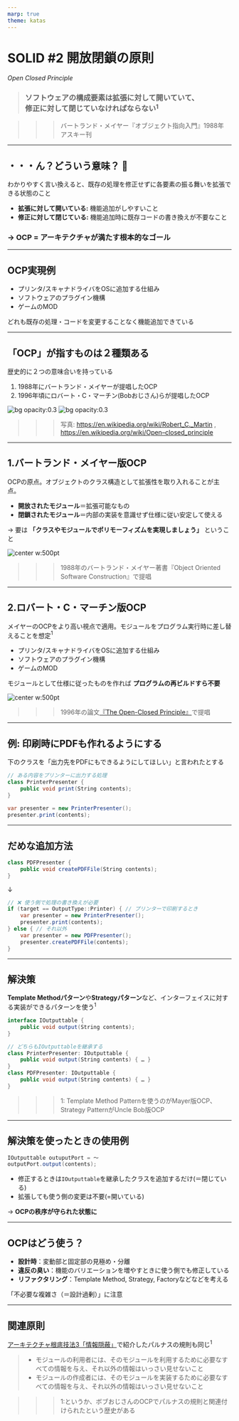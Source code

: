 ```yaml
---
marp: true
theme: katas
---
```

<!-- 
size: 16:9
paginate: true
-->
<!-- header: 勉強会#-->

# SOLID #2 開放閉鎖の原則
_Open Closed Principle_

> ### ソフトウェアの構成要素は拡張に対して開いていて、<br>修正に対して閉じていなければならない$^1$

>>> バートランド・メイヤー『オブジェクト指向入門』1988年 アスキー刊

---

## ・・・ん？どういう意味？ 🤔

わかりやすく言い換えると、既存の処理を修正せずに各要素の振る舞いを拡張できる状態のこと

* **拡張に対して開いている:** 機能追加がしやすいこと
* **修正に対して閉じている:** 機能追加時に既存コードの書き換えが不要なこと

### → OCP = アーキテクチャが満たす根本的なゴール

<!-- 拡張と修正の言葉の言葉の意味を整理しておく。
1. 拡張:
  * 新しい機能や振る舞いを追加すること。
  * 既存のコードを変更せずに新しいモジュールやクラスを追加することで行われる。
2. 修正:
  * 既存のコードの変更。
  * バグの修正や既存の機能の変更など、すでに存在するコードの内容を直接変更する行為。

OCPの目的は、新しい機能や変更が必要なとき、既存のコードを変更するのではなく、新しいコードを追加することでその要件を満たすことができるような設計を心がけること
https://zenn.dev/naas/scraps/41ed1c120aff53
-->

<!-- ちょっとした拡張のために大量の書き換えが必要になるようなら、そのプロジェクトは大失敗への道を進んでいることになる -->

<!-- もう一度繰り返しておくと、既存コードが修正不要で機能拡張できることがOCP -->

---

## OCP実現例

* プリンタ/スキャナドライバをOSに追加する仕組み
* ソフトウェアのプラグイン機構
* ゲームのMOD

どれも既存の処理・コードを変更することなく機能追加できている

<!-- 考えてみるとすごい状態。OS,ソフトウェア,ゲームソフト本体のコードを一切変更していないのに、これまでと同じ機能が同じように動作し、新しい機能も問題なく動いている。これがOCPが実現する世界。 -->
<!-- 自分たちの作るものもこんな風にできたら良いと思いませんか？今まで作ったものに手を触れずに、安心して新しい機能を追加できる。
OSみたいな大きなプログラムだけがメリットを享受するわけではない。数理最適化の処理においても「この部分だけを取り替えてみたい」という試行錯誤が簡単にできるようになる -->
<!-- ちょっとOCPに興味が湧いてきましたよね -->

<!-- ただ、OCPはSOLIDの順番でこそ２番めに出てきているけれど、SOLID全般で目指すゴールの状態でもあるので、実現に必要なテクニックにはO以外の全部(S/L/I/D)すべての考え方が必要になる。なので今日は全体像を掴むための説明と、その説明理解に必要な概念を紹介します -->

---

## 「OCP」が指すものは２種類ある

歴史的に２つの意味合いを持っている

1. 1988年にバートランド・メイヤーが提唱したOCP
2. 1996年頃にロバート・C・マーチン(Bobおじさん)らが提唱したOCP

![bg opacity:0.3](assets/02-ocp-portrait_BertrandMeyer.jpg)
![bg opacity:0.3](assets/02-ocp-portrait_uncleBob.jpg)

>>> 写真: https://en.wikipedia.org/wiki/Robert_C._Martin , https://en.wikipedia.org/wiki/Open–closed_principle
<!-- OCPには歴史的に２つあるので、それを紐解きつつ具体例を示していきます -->

---

## 1.バートランド・メイヤー版OCP

OCPの原点。オブジェクトのクラス構造として拡張性を取り入れることが主点。

* **開放されたモジュール**＝拡張可能なもの
* **閉鎖されたモジュール**＝内部の実装を意識せず仕様に従い安定して使える

→ 要は **「クラスやモジュールでポリモーフィズムを実現しましょう」** ということ

![center w:500pt](assets/02-ocp_mayer.png)

>>> 1988年のバートランド・メイヤー著書『Object Oriented Software Construction』で提唱

<!-- 親クラスで安定した仕様をしっかり定義しておき、それを継承する各サブクラスで実装の修正または拡張を行なっていくことで、具体的な処理はサブクラスで実装すれば、使用者にとっては親クラスを使っているつもりで処理を切り替えることができる。使用者は実体につられてソースコードを変更しなくても良い -->
<!--
 つまりメイヤーの原則では、具象メソッド（シグネチャ＋コード）の実装継承（implementation inheritance）と、サブクラスを追加定義していく深い継承が基本になる。
 親クラスは単なるインターフェイスを定義するだけでなく実際の処理を持っていても良く、また子だけでなく孫クラスや曾孫クラスになることを想定している -->

---

## 2.ロバート・C・マーチン版OCP

メイヤーのOCPをより高い視点で適用。モジュールをプログラム実行時に差し替えることを想定$^1$

* プリンタ/スキャナドライバをOSに追加する仕組み
* ソフトウェアのプラグイン機構
* ゲームのMOD

モジュールとして仕様に従ったものを作れば **プログラムの再ビルドすら不要**

![center w:500pt](assets/02-ocp_unclebob.png)

>>> 1996年の論文[『The Open-Closed Principle』](https://docs.google.com/a/cleancoder.com/viewer?a=v&pid=explorer&chrome=true&srcid=0BwhCYaYDn8EgN2M5MTkwM2EtNWFkZC00ZTI3LWFjZTUtNTFhZGZiYmUzODc1&hl=en)で提唱

<!-- クラス構造の視点でいうと、マーチンの原則では、実装を持たない抽象メソッドだけ定義したインターフェイスクラスを定義し、それを界面継承（interface inheritance）が基本になる。継承関係はインターフェースの実装のみに留めて、実装の継承は抑えることがメイヤー版との違い。 -->

<!-- 一般的にOCPでググると出てくるのは、メイヤーのようにコードレベルでの話をしているものが多い。ただし最近は親クラスといっても実装を持たないスタイルが主流になっているので、その点ではボブおじさんのインターフェイスのみ用意してそれを継承するという内容に近い -->

<!-- ちなみに昔はたくさんあったTwitterクライアントも広義のボブおじさん版OCPの適用例と言える。どのクライアントアプリもTwitterのAPIというインターフェイスを守っていれば同じようにタイムラインを見たり投稿できた。このときにTwitterサービスそのものを修正する必要はない。 -->

---

## 例: 印刷時にPDFも作れるようにする

下のクラスを「出力先をPDFにもできるようにしてほしい」と言われたとする

```cs
// ある内容をプリンターに出力する処理
class PrinterPresenter {
    public void print(String contents);
}
 
var presenter = new PrinterPresenter();
presenter.print(contents);
```
---

## だめな追加方法
 
```cs
class PDFPresenter {
    public void createPDFFile(String contents);
}
```
↓
<!-- ❌ メソッド名がヤバい。PrinterPresenterとは関係なくてヤバい -->

```cs
// ❌ 使う側で処理の書き換えが必要
if (target == OutputType::Printer) { // プリンターで印刷するとき
    var presenter = new PrinterPresenter();
    presenter.print(contents);
} else { // それ以外
    var presenter = new PDFPresenter();
    presenter.createPDFFile(contents);
}
```
<!-- もしかすると次はディスプレイに表示することになるかもしれない。そのときにif文を追加する？ -->

---

## 解決策
 
**Template Methodパターン**や**Strategyパターン**など、インターフェイスに対する実装ができるパターンを使う$^1$
 
```cs
interface IOutputtable {
    public void output(String contents);
}

// どちらもIOutputtableを継承する
class PrinterPresenter: IOutputtable {
    public void output(String contents) { … }
}
class PDFPresenter: IOutputtable {
    public void output(String contents) { … }
}
```

>>> 1: Template Method Patternを使うのがMayer版OCP、Strategy PatternがUncle Bob版OCP

---

## 解決策を使ったときの使用例
 
```cs
IOutputtable outuputPort = 〜
outputPort.output(contents);
```
 
* 修正するときは`IOutputtable`を継承したクラスを追加するだけ(＝閉じている)
* 拡張しても使う側の変更は不要(=開いている)
 
→ **OCPの秩序が守られた状態に**
 
<!-- ちなみに上のコードはメソッドをより抽象的な`output()`にしているのもポイント -->

---

## OCPはどう使う？
 
* **設計時**：変動部と固定部の見極め・分離
* **違反の臭い**：機能のバリエーションを増やすときに使う側でも修正している
* **リファクタリング**：Template Method, Strategy, Factoryなどなどを考える
 
「不必要な複雑さ（＝設計過剰）」に注意

---

## 関連原則

[アーキテクチャ根底技法3「情報隠蔽」](01-basics/13-encapsulation_infohiding_pkg.md)で紹介したパルナスの規則も同じ$^1$

> * モジュールの利用者には、そのモジュールを利用するために必要なすべての情報を与え、それ以外の情報はいっさい見せないこと
> * モジュールの作成者には、そのモジュールを実装するために必要なすべての情報を与え、それ以外の情報はいっさい見せないこと

>>> 1:というか、ボブおじさんのOCPでパルナスの規則と関連付けられたという歴史がある
